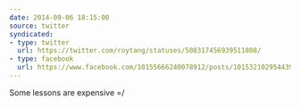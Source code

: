 ```yaml
---
date: 2014-09-06 18:15:00
source: twitter
syndicated:
- type: twitter
  url: https://twitter.com/roytang/statuses/508317456939511808/
- type: facebook
  url: https://www.facebook.com/10155666240078912/posts/10153210295443912
---
```


Some lessons are expensive =/
